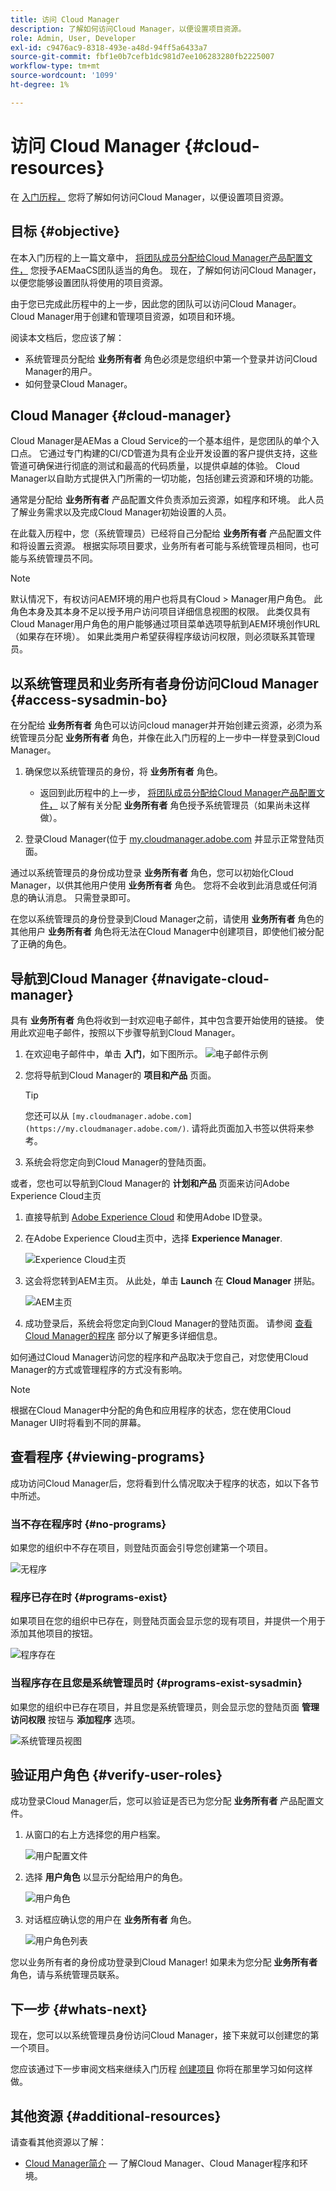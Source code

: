 ```yaml
---
title: 访问 Cloud Manager
description: 了解如何访问Cloud Manager，以便设置项目资源。
role: Admin, User, Developer
exl-id: c9476ac9-8318-493e-a48d-94ff5a6433a7
source-git-commit: fbf1e0b7cefb1dc981d7ee106283280fb2225007
workflow-type: tm+mt
source-wordcount: '1099'
ht-degree: 1%

---
```


# 访问 Cloud Manager {#cloud-resources}

在 [入门历程，](overview.md) 您将了解如何访问Cloud Manager，以便设置项目资源。

## 目标 {#objective}

在本入门历程的上一篇文章中， [将团队成员分配给Cloud Manager产品配置文件，](assign-profiles-cloud-manager.md) 您授予AEMaaCS团队适当的角色。 现在，了解如何访问Cloud Manager，以便您能够设置团队将使用的项目资源。

由于您已完成此历程中的上一步，因此您的团队可以访问Cloud Manager。 Cloud Manager用于创建和管理项目资源，如项目和环境。

阅读本文档后，您应该了解：

* 系统管理员分配给 **业务所有者** 角色必须是您组织中第一个登录并访问Cloud Manager的用户。
* 如何登录Cloud Manager。

## Cloud Manager {#cloud-manager}

Cloud Manager是AEMas a Cloud Service的一个基本组件，是您团队的单个入口点。 它通过专门构建的CI/CD管道为具有企业开发设置的客户提供支持，这些管道可确保进行彻底的测试和最高的代码质量，以提供卓越的体验。 Cloud Manager以自助方式提供入门所需的一切功能，包括创建云资源和环境的功能。

通常是分配给 **业务所有者** 产品配置文件负责添加云资源，如程序和环境。 此人员了解业务需求以及完成Cloud Manager初始设置的人员。

在此载入历程中，您（系统管理员）已经将自己分配给 **业务所有者** 产品配置文件和将设置云资源。 根据实际项目要求，业务所有者可能与系统管理员相同，也可能与系统管理员不同。

>[!NOTE]
>
>默认情况下，有权访问AEM环境的用户也将具有Cloud > Manager用户角色。 此角色本身及其本身不足以授予用户访问项目详细信息视图的权限。 此类仅具有Cloud Manager用户角色的用户能够通过项目菜单选项导航到AEM环境创作URL（如果存在环境）。 如果此类用户希望获得程序级访问权限，则必须联系其管理员。

## 以系统管理员和业务所有者身份访问Cloud Manager {#access-sysadmin-bo}

在分配给 **业务所有者** 角色可以访问cloud manager并开始创建云资源，必须为系统管理员分配 **业务所有者** 角色，并像在此入门历程的上一步中一样登录到Cloud Manager。

1. 确保您以系统管理员的身份，将 **业务所有者** 角色。

   * 返回到此历程中的上一步， [将团队成员分配给Cloud Manager产品配置文件，](assign-profiles-cloud-manager.md) 以了解有关分配 **业务所有者** 角色授予系统管理员（如果尚未这样做）。

1. 登录Cloud Manager(位于 [my.cloudmanager.adobe.com](https://my.cloudmanager.adobe.com/) 并显示正常登陆页面。

通过以系统管理员的身份成功登录 **业务所有者** 角色，您可以初始化Cloud Manager，以供其他用户使用 **业务所有者** 角色。 您将不会收到此消息或任何消息的确认消息。 只需登录即可。

在您以系统管理员的身份登录到Cloud Manager之前，请使用 **业务所有者** 角色的其他用户 **业务所有者** 角色将无法在Cloud Manager中创建项目，即使他们被分配了正确的角色。

## 导航到Cloud Manager {#navigate-cloud-manager}

具有 **业务所有者** 角色将收到一封欢迎电子邮件，其中包含要开始使用的链接。 使用此欢迎电子邮件，按照以下步骤导航到Cloud Manager。

1. 在欢迎电子邮件中，单击 **入门**，如下图所示。
   ![电子邮件示例](/help/journey-onboarding/assets/get-started-email.png)

1. 您将导航到Cloud Manager的 **项目和产品** 页面。

   >[!TIP]
   >
   >您还可以从 `[my.cloudmanager.adobe.com](https://my.cloudmanager.adobe.com/)`. 请将此页面加入书签以供将来参考。

1. 系统会将您定向到Cloud Manager的登陆页面。

或者，您也可以导航到Cloud Manager的 **计划和产品** 页面来访问Adobe Experience Cloud主页

1. 直接导航到 [Adobe Experience Cloud](https://experience.adobe.com) 和使用Adobe ID登录。

1. 在Adobe Experience Cloud主页中，选择 **Experience Manager**.

   ![Experience Cloud主页](/help/journey-onboarding/assets/setup-resources2.png)

1. 这会将您转到AEM主页。 从此处，单击 **Launch** 在 **Cloud Manager** 拼贴。

   ![AEM主页](/help/journey-onboarding/assets/setup-resources3.png)

1. 成功登录后，系统会将您定向到Cloud Manager的登陆页面。 请参阅 [查看Cloud Manager的程序](#viewing-programs) 部分以了解更多详细信息。

如何通过Cloud Manager访问您的程序和产品取决于您自己，对您使用Cloud Manager的方式或管理程序的方式没有影响。

>[!NOTE]
>
>根据在Cloud Manager中分配的角色和应用程序的状态，您在使用Cloud Manager UI时将看到不同的屏幕。

## 查看程序 {#viewing-programs}

成功访问Cloud Manager后，您将看到什么情况取决于程序的状态，如以下各节中所述。

### 当不存在程序时 {#no-programs}

如果您的组织中不存在项目，则登陆页面会引导您创建第一个项目。

![无程序](/help/implementing/cloud-manager/getting-access-to-aem-in-cloud/assets/first_timelogin0.png)

### 程序已存在时 {#programs-exist}

如果项目在您的组织中已存在，则登陆页面会显示您的现有项目，并提供一个用于添加其他项目的按钮。

![程序存在](/help/implementing/cloud-manager/getting-access-to-aem-in-cloud/assets/first_timelogin1.png)

### 当程序存在且您是系统管理员时 {#programs-exist-sysadmin}

如果您的组织中已存在项目，并且您是系统管理员，则会显示您的登陆页面 **管理访问权限** 按钮与 **添加程序** 选项。

![系统管理员视图](/help/implementing/cloud-manager/getting-access-to-aem-in-cloud/assets/admin-console-4.png)

## 验证用户角色 {#verify-user-roles}

成功登录Cloud Manager后，您可以验证是否已为您分配 **业务所有者** 产品配置文件。

1. 从窗口的右上方选择您的用户档案。

   ![用户配置文件](/help/journey-onboarding/assets/setup-resources5.png)

1. 选择 **用户角色** 以显示分配给用户的角色。

   ![用户角色](/help/journey-onboarding/assets/setup-resources6.png)

1. 对话框应确认您的用户在 **业务所有者** 角色。

   ![用户角色列表](/help/journey-onboarding/assets/setup-resources7.png)

您以业务所有者的身份成功登录到Cloud Manager! 如果未为您分配 **业务所有者** 角色，请与系统管理员联系。

## 下一步 {#whats-next}

现在，您可以以系统管理员身份访问Cloud Manager，接下来就可以创建您的第一个项目。

您应该通过下一步审阅文档来继续入门历程 [创建项目](create-program.md) 你将在那里学习如何这样做。

## 其他资源 {#additional-resources}

请查看其他资源以了解：

* [Cloud Manager简介](/help/onboarding/cloud-manager-introduction.md)  — 了解Cloud Manager、Cloud Manager程序和环境。
